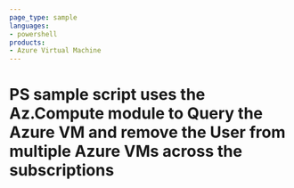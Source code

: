 ```yaml
---
page_type: sample
languages:
- powershell
products:
- Azure Virtual Machine
---
```



# PS sample script uses the Az.Compute module to Query the Azure VM and remove the User from multiple Azure VMs across the subscriptions
